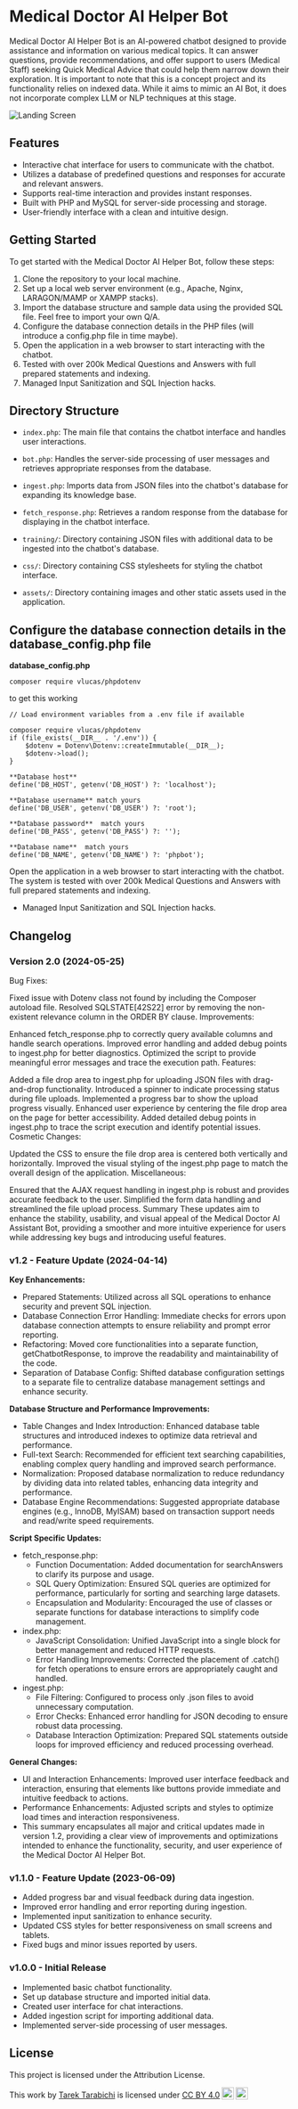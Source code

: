 # Medical Doctor AI Helper Bot

Medical Doctor AI Helper Bot is an AI-powered chatbot designed to provide assistance and information on various medical topics. It can answer questions, provide recommendations, and offer support to users (Medical Staff) seeking Quick Medical Advice that could help them narrow down their exploration. It is important to note that this is a concept project and its functionality relies on indexed data. While it aims to mimic an AI Bot, it does not incorporate complex LLM or NLP techniques at this stage.

![Landing Screen](MedicalAssistantAiBot-screenshot.jpg)

## Features

- Interactive chat interface for users to communicate with the chatbot.
- Utilizes a database of predefined questions and responses for accurate and relevant answers.
- Supports real-time interaction and provides instant responses.
- Built with PHP and MySQL for server-side processing and storage.
- User-friendly interface with a clean and intuitive design.

## Getting Started

To get started with the Medical Doctor AI Helper Bot, follow these steps:

1. Clone the repository to your local machine.
2. Set up a local web server environment (e.g., Apache, Nginx, LARAGON/MAMP or XAMPP stacks).
3. Import the database structure and sample data using the provided SQL file. Feel free to import your own Q/A.
4. Configure the database connection details in the PHP files (will introduce a config.php file in time maybe).
5. Open the application in a web browser to start interacting with the chatbot.
6. Tested with over 200k Medical Questions and Answers with full prepared statements and indexing.
7. Managed Input Sanitization and SQL Injection hacks.

## Directory Structure

- `index.php`: The main file that contains the chatbot interface and handles user interactions.

- `bot.php`: Handles the server-side processing of user messages and retrieves appropriate responses from the database.

- `ingest.php`: Imports data from JSON files into the chatbot's database for expanding its knowledge base.

- `fetch_response.php`: Retrieves a random response from the database for displaying in the chatbot interface.

- `training/`: Directory containing JSON files with additional data to be ingested into the chatbot's database.

- `css/`: Directory containing CSS stylesheets for styling the chatbot interface.

- `assets/`: Directory containing images and other static assets used in the application.

## Configure the database connection details in the database_config.php file
**database_config.php**

```<npm>
composer require vlucas/phpdotenv
```

to get this working

```<php>
// Load environment variables from a .env file if available

composer require vlucas/phpdotenv
if (file_exists(__DIR__ . '/.env')) {
    $dotenv = Dotenv\Dotenv::createImmutable(__DIR__);
    $dotenv->load();
}

**Database host**
define('DB_HOST', getenv('DB_HOST') ?: 'localhost');

**Database username** match yours
define('DB_USER', getenv('DB_USER') ?: 'root');

**Database password**  match yours
define('DB_PASS', getenv('DB_PASS') ?: '');

**Database name**  match yours
define('DB_NAME', getenv('DB_NAME') ?: 'phpbot');
```



Open the application in a web browser to start interacting with the chatbot.
The system is tested with over 200k Medical Questions and Answers with full prepared statements and indexing.

- Managed Input Sanitization and SQL Injection hacks.

## Changelog

### Version 2.0 (2024-05-25)
Bug Fixes:

Fixed issue with Dotenv class not found by including the Composer autoload file.
Resolved SQLSTATE[42S22] error by removing the non-existent relevance column in the ORDER BY clause.
Improvements:

Enhanced fetch_response.php to correctly query available columns and handle search operations.
Improved error handling and added debug points to ingest.php for better diagnostics.
Optimized the script to provide meaningful error messages and trace the execution path.
Features:

Added a file drop area to ingest.php for uploading JSON files with drag-and-drop functionality.
Introduced a spinner to indicate processing status during file uploads.
Implemented a progress bar to show the upload progress visually.
Enhanced user experience by centering the file drop area on the page for better accessibility.
Added detailed debug points in ingest.php to trace the script execution and identify potential issues.
Cosmetic Changes:

Updated the CSS to ensure the file drop area is centered both vertically and horizontally.
Improved the visual styling of the ingest.php page to match the overall design of the application.
Miscellaneous:

Ensured that the AJAX request handling in ingest.php is robust and provides accurate feedback to the user.
Simplified the form data handling and streamlined the file upload process.
Summary
These updates aim to enhance the stability, usability, and visual appeal of the Medical Doctor AI Assistant Bot, providing a smoother and more intuitive experience for users while addressing key bugs and introducing useful features.


### v1.2 - Feature Update (2024-04-14)

**Key Enhancements:**
- Prepared Statements: Utilized across all SQL operations to enhance security and prevent SQL injection.
- Database Connection Error Handling: Immediate checks for errors upon database connection attempts to ensure reliability and prompt error reporting.
- Refactoring: Moved core functionalities into a separate function, getChatbotResponse, to improve the readability and maintainability of the code.
- Separation of Database Config: Shifted database configuration settings to a separate file to centralize database management settings and enhance security.

**Database Structure and Performance Improvements:**
- Table Changes and Index Introduction: Enhanced database table structures and introduced indexes to optimize data retrieval and performance.
- Full-text Search: Recommended for efficient text searching capabilities, enabling complex query handling and improved search performance.
- Normalization: Proposed database normalization to reduce redundancy by dividing data into related tables, enhancing data integrity and performance.
- Database Engine Recommendations: Suggested appropriate database engines (e.g., InnoDB, MyISAM) based on transaction support needs and read/write speed requirements.

**Script Specific Updates:**
- fetch_response.php:
  - Function Documentation: Added documentation for searchAnswers to clarify its purpose and usage.
  - SQL Query Optimization: Ensured SQL queries are optimized for performance, particularly for sorting and searching large datasets.
  - Encapsulation and Modularity: Encouraged the use of classes or separate functions for database interactions to simplify code management.
- index.php:
  - JavaScript Consolidation: Unified JavaScript into a single block for better management and reduced HTTP requests.
  - Error Handling Improvements: Corrected the placement of .catch() for fetch operations to ensure errors are appropriately caught and handled.
- ingest.php:
  - File Filtering: Configured to process only .json files to avoid unnecessary computation.
  - Error Checks: Enhanced error handling for JSON decoding to ensure robust data processing.
  - Database Interaction Optimization: Prepared SQL statements outside loops for improved efficiency and reduced processing overhead.

**General Changes:**
- UI and Interaction Enhancements: Improved user interface feedback and interaction, ensuring that elements like buttons provide immediate and intuitive feedback to actions.
- Performance Enhancements: Adjusted scripts and styles to optimize load times and interaction responsiveness.
- This summary encapsulates all major and critical updates made in version 1.2, providing a clear view of improvements and optimizations intended to enhance the functionality, security, and user experience of the Medical Doctor AI Helper Bot.

### v1.1.0 - Feature Update (2023-06-09)
- Added progress bar and visual feedback during data ingestion.
- Improved error handling and error reporting during ingestion.
- Implemented input sanitization to enhance security.
- Updated CSS styles for better responsiveness on small screens and tablets.
- Fixed bugs and minor issues reported by users.

### v1.0.0 - Initial Release 
- Implemented basic chatbot functionality.
- Set up database structure and imported initial data.
- Created user interface for chat interactions.
- Added ingestion script for importing additional data.
- Implemented server-side processing of user messages.

## License

This project is licensed under the Attribution License. 
<p xmlns:cc="http://creativecommons.org/ns#" >This work by <a rel="cc:attributionURL dct:creator" property="cc:attributionName" href="https://2tinteractive.com">Tarek Tarabichi</a> is licensed under <a href="http://creativecommons.org/licenses/by/4.0/?ref=chooser-v1" target="_blank" rel="license noopener noreferrer" style="display:inline-block;">CC BY 4.0<img style="height:22px!important;margin-left:3px;vertical-align:text-bottom;" src="https://mirrors.creativecommons.org/presskit/icons/cc.svg?ref=chooser-v1"><img style="height:22px!important;margin-left:3px;vertical-align:text-bottom;" src="https://mirrors.creativecommons.org/presskit/icons/by.svg?ref=chooser-v1"></a></p>
